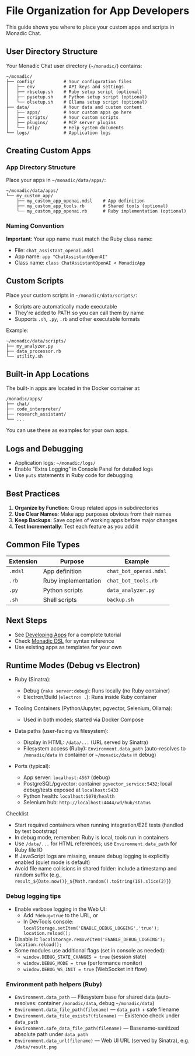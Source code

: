 # File Organization for App Developers

This guide shows you where to place your custom apps and scripts in Monadic Chat.

## User Directory Structure

Your Monadic Chat user directory (`~/monadic/`) contains:

```text
~/monadic/
├── config/           # Your configuration files
│   ├── env           # API keys and settings
│   ├── rbsetup.sh    # Ruby setup script (optional)
│   ├── pysetup.sh    # Python setup script (optional)
│   └── olsetup.sh    # Ollama setup script (optional)
├── data/             # Your data and custom content
│   ├── apps/         # Your custom apps go here
│   ├── scripts/      # Your custom scripts
│   ├── plugins/      # MCP server plugins
│   └── help/         # Help system documents
└── logs/             # Application logs
```

## Creating Custom Apps

### App Directory Structure
Place your apps in `~/monadic/data/apps/`:

```text
~/monadic/data/apps/
└── my_custom_app/
    ├── my_custom_app_openai.mdsl    # App definition
    ├── my_custom_app_tools.rb       # Shared tools (optional)
    └── my_custom_app_openai.rb      # Ruby implementation (optional)
```

### Naming Convention
**Important**: Your app name must match the Ruby class name:
- File: `chat_assistant_openai.mdsl`
- App name: `app "ChatAssistantOpenAI"`
- Class name: `class ChatAssistantOpenAI < MonadicApp`

## Custom Scripts

Place your custom scripts in `~/monadic/data/scripts/`:
- Scripts are automatically made executable
- They're added to PATH so you can call them by name
- Supports `.sh`, `.py`, `.rb` and other executable formats

Example:
```text
~/monadic/data/scripts/
├── my_analyzer.py
├── data_processor.rb
└── utility.sh
```

## Built-in App Locations

The built-in apps are located in the Docker container at:
```text
/monadic/apps/
├── chat/
├── code_interpreter/
├── research_assistant/
└── ...
```

You can use these as examples for your own apps.

## Logs and Debugging

- Application logs: `~/monadic/logs/`
- Enable "Extra Logging" in Console Panel for detailed logs
- Use `puts` statements in Ruby code for debugging

## Best Practices

1. **Organize by Function**: Group related apps in subdirectories
2. **Use Clear Names**: Make app purposes obvious from their names
3. **Keep Backups**: Save copies of working apps before major changes
4. **Test Incrementally**: Test each feature as you add it

## Common File Types

| Extension | Purpose | Example |
|-----------|---------|---------|
| `.mdsl` | App definition | `chat_bot_openai.mdsl` |
| `.rb` | Ruby implementation | `chat_bot_tools.rb` |
| `.py` | Python scripts | `data_analyzer.py` |
| `.sh` | Shell scripts | `backup.sh` |

## Next Steps

- See [Developing Apps](./develop_apps.md) for a complete tutorial
- Check [Monadic DSL](../advanced-topics/monadic_dsl.md) for syntax reference
- Use existing apps as templates for your own

## Runtime Modes (Debug vs Electron)

- Ruby (Sinatra):
  - Debug (`rake server:debug`): Runs locally (no Ruby container)
  - Electron/Build (`electron .`): Runs inside Ruby container

- Tooling Containers (Python/Jupyter, pgvector, Selenium, Ollama):
  - Used in both modes; started via Docker Compose

- Data paths (user-facing vs filesystem):
  - Display in HTML: `/data/...` (URL served by Sinatra)
  - Filesystem access (Ruby): `Environment.data_path` (auto-resolves to `/monadic/data` in container or `~/monadic/data` in debug)

- Ports (typical):
  - App server: `localhost:4567` (debug)
  - PostgreSQL/pgvector: container `pgvector_service:5432`; local debug/tests exposed at `localhost:5433`
  - Python health: `localhost:5070/health`
  - Selenium hub: `http://localhost:4444/wd/hub/status`

Checklist
- Start required containers when running integration/E2E tests (handled by test bootstrap)
- In debug mode, remember: Ruby is local, tools run in containers
- Use `/data/...` for HTML references; use `Environment.data_path` for Ruby file IO
- If JavaScript logs are missing, ensure debug logging is explicitly enabled (quiet mode is default)
- Avoid file name collisions in shared folder: include a timestamp and random suffix (e.g., `result_${Date.now()}_${Math.random().toString(16).slice(2)}`)

### Debug logging tips

- Enable verbose logging in the Web UI:
  - Add `?debug=true` to the URL, or
  - In DevTools console: `localStorage.setItem('ENABLE_DEBUG_LOGGING','true'); location.reload();`
- Disable it: `localStorage.removeItem('ENABLE_DEBUG_LOGGING'); location.reload();`
- Some modules use additional flags (set in console as needed):
  - `window.DEBUG_STATE_CHANGES = true` (session state)
  - `window.DEBUG_MODE = true` (performance monitor)
  - `window.DEBUG_WS_INIT = true` (WebSocket init flow)

### Environment path helpers (Ruby)

- `Environment.data_path` — Filesystem base for shared data (auto-resolves: container `/monadic/data`, debug `~/monadic/data`)
- `Environment.data_file_path(filename)` — `data_path` + safe filename
- `Environment.data_file_exists?(filename)` — Existence check under `data_path`
- `Environment.safe_data_file_path(filename)` — Basename-sanitized absolute path under `data_path`
- `Environment.data_url(filename)` — Web UI URL (served by Sinatra), e.g. `/data/result.png`
